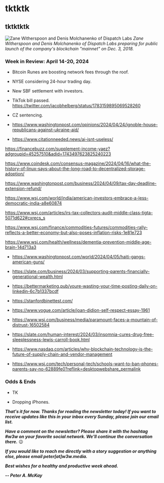 # tktktk
## tktktktk

![Zane Witherspoon and Denis Molchanenko of Dispatch Labs](https://miro.medium.com/v2/resize:fit:1400/format:webp/1*ehPvBgHMiT5bgqffsDPgAw.jpeg)
*Zane Witherspoon and Denis Molchanenko of Dispatch Labs preparing for public launch of the company's blockchain "mainnet" on Dec. 3, 2018.*

<!--

Lede item. Should run ~450 words. Lay out your theory of the 4-part crypto market and why it matters.

- OPENSOCIAL: Roundup of open standards. Shout out Our biggest fight folks.
- 4PART: The four-part market and why it matters.
-

Is this crypto stuff going to last?

Short answer: Yes.

Longer answer: The first three parts mentioned above will certainly last. Bitcoin and Ethereum have reached such a scale that they certainly are going to last. So will stablecoins as a category, although there may be winners and losers along the way. In other words, I can't necessarily tell you that the exact stablecoins that are widely used today will be the same ones in wide use 10 years from now. But there will certainly be *something* along those lines still in use.

The fourth part -- "everything else" -- contains a mix of stuff that will last and stuff that won't.

OK. But where do I even start?

Read up on the first three categories, gain a thorough understanding, and invest where you believe there is the most value. As for the fourth category, you can safely ignore it as a newbie.












Leaning toward a roundup of open social protocols. Some relevant links:

ActivityPub https://en.wikipedia.org/wiki/ActivityPub

https://uk.finance.yahoo.com/news/billionaire-frank-mccourt-got-divorced-100000144.html

https://www.aol.com/finance/big-tech-doesnt-billionaire-frank-110418265.html

https://dsnp.org/

https://github.com/LibertyDSNP

https://vimeo.com/showcase/dsnp-public-spec-meeting

https://nostr.com/

https://mirror.xyz/about



A few alternative and (mostly) evergreen possibilities below. Remember to clean up WIPlist in Notion, store ideas here for the newsletter as you go...

- MLBAI: Yes, MLB could provide examples of AI's applications -- and how they might affect other sorts of workplaces. But MLB is also already providing great examples of how data can be abused. Why is OBP down? Why are pitchers' arms falling apart? How do you judge relevance of a particular piece of data to the mission of an organization and the day-to-day execution of it? Riff on WaPo article at https://www.washingtonpost.com/opinions/2024/04/10/op-moneyballai/

- AISIGNIN: One of the most boring aspects of this new technology is really one of the most important.

- HOMEBIAS: Does it exist in tech, as in the stock market?

-->

### Week in Review: April 14-20, 2024

<!-- Prompt: Leo, please summarize the news article in this browser tab. I'm looking for a paragraph of 2-3 conversational sentences, suitable to use in a newsletter I'm working on. -->

- Bitcoin Runes are boosting network fees through the roof. <!-- Need link -->

- NYSE considering 24-hour trading day. <!-- Need link. -->

- New SBF settlement with investors. <!-- Need link -->

- TikTok bill passed. https://twitter.com/jacobhelberg/status/1783159895069528260

- CZ sentencing. <!-- New link -->

- https://www.washingtonpost.com/opinions/2024/04/24/ignoble-house-republicans-against-ukraine-aid/

<!-- Some leftovers. These are unlikely candidates, but just some articles worth reading... -->

- https://www.citationneeded.news/ai-isnt-useless/

https://financebuzz.com/supplement-income-yaez?adgroupid=45257510&adid=1743497623825240223

https://www.coindesk.com/consensus-magazine/2024/04/16/what-the-history-of-linux-says-about-the-long-road-to-decentralized-storage-adoption/

https://www.washingtonpost.com/business/2024/04/09/tax-day-deadline-extension-refund/

https://www.wsj.com/world/india/american-investors-embrace-a-less-democratic-india-a8e60874

https://www.wsj.com/articles/irs-tax-collectors-audit-middle-class-tigta-5071d622#cxrecs_s

https://www.wsj.com/finance/commodities-futures/commodities-rally-reflects-a-better-economy-but-also-poses-inflation-risks-1e81e723

https://www.wsj.com/health/wellness/dementia-prevention-middle-age-brain-14d713a3

- https://www.washingtonpost.com/world/2024/04/05/haiti-gangs-american-guns/

- https://slate.com/business/2024/03/supporting-parents-financially-generational-wealth.html

- https://bettermarketing.pub/youre-wasting-your-time-posting-daily-on-linkedin-6c7b1337bcdf

- https://stanfordbinettest.com/

- https://www.vogue.com/article/joan-didion-self-respect-essay-1961

- https://www.wsj.com/business/media/paramount-faces-a-mountain-of-distrust-16502584

- https://slate.com/human-interest/2024/03/insomnia-cures-drug-free-sleeplessness-lewis-carroll-book.html

- https://www.nasdaq.com/articles/why-blockchain-technology-is-the-future-of-supply-chain-and-vendor-management

- https://www.wsj.com/tech/personal-tech/schools-want-to-ban-phones-parents-say-no-62889fe0?reflink=desktopwebshare_permalink

### Odds & Ends

- TK 

- Dropping iPhones.

_**That's it for now. Thanks for reading the newsletter today! If you want to receive updates like this in your inbox every Sunday, please join our email list.**_

_**Have a comment on the newsletter? Please share it with the hashtag #w3w on your favorite social network. We'll continue the conversation there.**_ 😉

_**If you would like to reach me directly with a story suggestion or anything else, please email peter[at]w3w.media.**_

_**Best wishes for a healthy and productive week ahead.**_  

_**-- Peter A. McKay**_  
